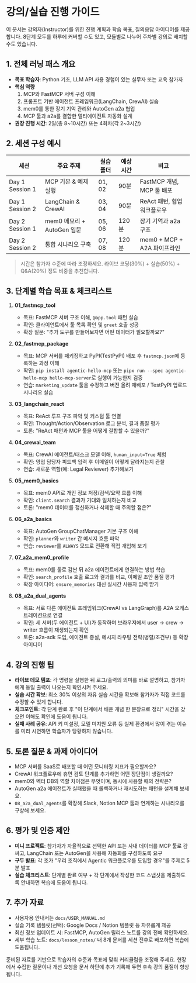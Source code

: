 # 강의/실습 진행 가이드

이 문서는 강의자(Instructor)를 위한 진행 계획과 학습 목표, 질의응답 아이디어를 제공합니다. 8단계 모두를 하루에 커버할 수도 있고, 모듈별로 나누어 주차별 강의로 배치할 수도 있습니다.

## 1. 전체 러닝 패스 개요
- **목표 학습자**: Python 기초, LLM API 사용 경험이 있는 실무자 또는 교육 참가자
- **핵심 역량**
  1. MCP와 FastMCP 서버 구성 이해
  2. 프롬프트 기반 에이전트 프레임워크(LangChain, CrewAI) 실습
  3. mem0를 통한 장기 기억 관리와 AutoGen a2a 협업
  4. MCP 툴과 a2a를 결합한 멀티에이전트 자동화 설계
- **권장 진행 시간**: 2일(총 8~10시간) 또는 4회차(각 2~3시간)

## 2. 세션 구성 예시
| 세션 | 주요 주제 | 실습 폴더 | 예상 시간 | 비고 |
| --- | --- | --- | --- | --- |
| Day 1 Session 1 | MCP 기본 & 예제 실행 | 01, 02 | 90분 | FastMCP 개념, MCP 툴 배포 |
| Day 1 Session 2 | LangChain & CrewAI | 03, 04 | 90분 | ReAct 패턴, 협업 워크플로우 |
| Day 2 Session 1 | mem0 메모리 + AutoGen 입문 | 05, 06 | 120분 | 장기 기억과 a2a 구조 |
| Day 2 Session 2 | 통합 시나리오 구축 | 07, 08 | 120분 | mem0 + MCP + A2A 파이프라인 |

> 시간은 참가자 수준에 따라 조정하세요. 라이브 코딩(30%) + 실습(50%) + Q&A(20%) 정도 비중을 추천합니다.

## 3. 단계별 학습 목표 & 체크리스트
1. **01_fastmcp_tool**
   - 목표: FastMCP 서버 구조 이해, `@app.tool` 패턴 실습
   - 확인: 클라이언트에서 툴 목록 확인 및 `greet` 호출 성공
   - 확장 질문: "추가 도구를 만들어보자면 어떤 데이터가 필요할까요?"

2. **02_fastmcp_package**
   - 목표: MCP 서버를 패키징하고 PyPI(TestPyPI) 배포 후 `fastmcp.json`에 등록하는 과정 이해
   - 확인: `pip install agentic-hello-mcp` 또는 `pipx run --spec agentic-hello-mcp hello-mcp-server`로 실행이 가능한지 검증
   - 연습: `marketing_update` 툴을 수정하고 버전 올려 재배포 / TestPyPI 업로드 시나리오 실습

3. **03_langchain_react**
   - 목표: ReAct 루프 구조 파악 및 커스텀 툴 연결
   - 확인: Thought/Action/Observation 로그 분석, 결과 품질 평가
   - 토론: "ReAct 패턴과 MCP 툴을 어떻게 결합할 수 있을까?"

4. **04_crewai_team**
   - 목표: CrewAI 에이전트/태스크 모델 이해, `human_input=True` 체험
   - 확인: 영업 담당자 피드백 입력 후 이메일이 어떻게 달라지는지 관찰
   - 연습: 새로운 역할(예: Legal Reviewer) 추가해보기

5. **05_mem0_basics**
   - 목표: mem0 API로 개인 정보 저장/검색/요약 흐름 이해
   - 확인: `client.search` 결과가 기대와 일치하는지 비교
   - 토론: "mem0 데이터를 갱신하거나 삭제할 때 주의할 점은?"

6. **06_a2a_basics**
   - 목표: AutoGen GroupChatManager 기본 구조 이해
   - 확인: `planner`와 `writer` 간 메시지 흐름 파악
   - 연습: `reviewer`를 `ALWAYS` 모드로 전환해 직접 개입해 보기

7. **07_a2a_mem0_profile**
   - 목표: mem0를 툴로 감싼 뒤 a2a 에이전트에게 연결하는 방법 학습
   - 확인: `search_profile` 호출 로그와 결과를 비교, 이메일 초안 품질 평가
   - 확장 아이디어: `ensure_memories` 대신 실시간 사용자 입력 받기

8. **08_a2a_dual_agents**
   - 목표: 서로 다른 에이전트 프레임워크(CrewAI vs LangGraph)를 A2A 오케스트레이션으로 연결
   - 확인: 세 서버(두 에이전트 + UI)가 동작하며 브라우저에서 user → crew → writer 흐름이 재생되는지 확인
   - 토론: a2a-sdk 도입, 에이전트 증설, 메시지 라우팅 전략(병렬/조건부) 등 확장 아이디어

## 4. 강의 진행 팁
- **라이브 데모 템포**: 각 명령을 실행한 뒤 로그/출력의 의미를 바로 설명하고, 참가자에게 동일 출력이 나오는지 확인시켜 주세요.
- **실습 시간 확보**: 최소 30% 이상의 자유 실습 시간을 확보해 참가자가 직접 코드를 수정할 수 있게 합니다.
- **체크포인트**: 각 단계 완료 후 "이 단계에서 배운 개념 한 문장으로 정리" 시간을 갖으면 이해도 확인에 도움이 됩니다.
- **실패 사례 공유**: API 키 미설정, 모델 미지원 오류 등 실제 환경에서 많이 겪는 이슈를 미리 시연하면 학습자가 당황하지 않습니다.

## 5. 토론 질문 & 과제 아이디어
- MCP 서버를 SaaS로 배포할 때 어떤 모니터링 지표가 필요할까요?
- CrewAI 워크플로우에 휴먼 검토 단계를 추가하면 어떤 장단점이 생길까요?
- mem0와 벡터 DB의 역할 차이점은 무엇이며, 동시에 사용할 때의 전략은?
- AutoGen a2a 에이전트가 실패했을 때 롤백하거나 재시도하는 패턴을 설계해 보세요.
- `08_a2a_dual_agents`를 확장해 Slack, Notion MCP 툴과 연계하는 시나리오를 구상해 보세요.

## 6. 평가 및 인증 제안
- **미니 프로젝트**: 참가자가 자율적으로 선택한 API 또는 사내 데이터를 MCP 툴로 감싸고, LangChain 또는 AutoGen을 사용해 자동화를 구성하도록 요구
- **구두 발표**: 각 조가 "우리 조직에서 Agentic 워크플로우를 도입할 경우"를 주제로 5분 발표
- **실습 체크리스트**: 단계별 완료 여부 + 각 단계에서 작성한 코드 스냅샷을 제출하도록 안내하면 복습에 도움이 됩니다.

## 7. 추가 자료
- 사용자용 안내서는 `docs/USER_MANUAL.md`
- 실습 기록 템플릿(선택): Google Docs / Notion 템플릿 등 자유롭게 제공
- 최신 정보 업데이트 시: FastMCP, AutoGen 릴리스 노트를 강의 전에 확인하세요.
- 세부 학습 노트: `docs/lesson_notes/` 내 8개 문서를 세션 전후로 배포하면 복습에 도움됩니다.

준비된 자료를 기반으로 학습자의 수준과 목표에 맞춰 커리큘럼을 조정해 주세요. 현장에서 수집한 질문이나 개선 요청을 문서 하단에 추가 기록해 두면 후속 강의 품질이 향상됩니다.
